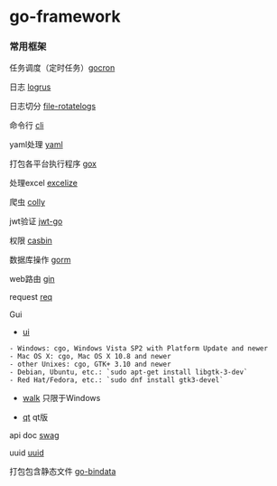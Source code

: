 # go-framework

  ### 常用框架

  任务调度（定时任务）[gocron](https://github.com/jasonlvhit/gocron)
  
  日志 [logrus](https://github.com/sirupsen/logrus)
  
  日志切分 [file-rotatelogs](https://github.com/lestrrat-go/file-rotatelogs)
  
  命令行 [cli](https://github.com/urfave/cli)

  yaml处理 [yaml](https://github.com/go-yaml/yaml)
  
  打包各平台执行程序 [gox](https://github.com/mitchellh/gox)
  
  处理excel [excelize](https://github.com/360EntSecGroup-Skylar/excelize)
  
  爬虫 [colly](https://github.com/gocolly/colly)
  
  jwt验证 [jwt-go](https://github.com/dgrijalva/jwt-go)
  
  权限 [casbin](https://github.com/casbin/casbin)
  
  数据库操作 [gorm](https://github.com/jinzhu/gorm)
  
  web路由 [gin](https://github.com/gin-gonic/gin)
  
  request [req](https://github.com/imroc/req)

  Gui
  
   - [ui](https://github.com/andlabs/ui) 
   
  	- Windows: cgo, Windows Vista SP2 with Platform Update and newer
 	- Mac OS X: cgo, Mac OS X 10.8 and newer
  	- other Unixes: cgo, GTK+ 3.10 and newer
	- Debian, Ubuntu, etc.: `sudo apt-get install libgtk-3-dev`
	- Red Hat/Fedora, etc.: `sudo dnf install gtk3-devel`
    
  - [walk](https://github.com/lxn/walk) 只限于Windows
  
  - [qt](https://github.com/therecipe/qt) qt版

  api doc [swag](https://github.com/swaggo/swag)

  uuid [uuid](https://github.com/satori/go.uuid)
  
  打包包含静态文件 [go-bindata](https://github.com/jteeuwen/go-bindata)
